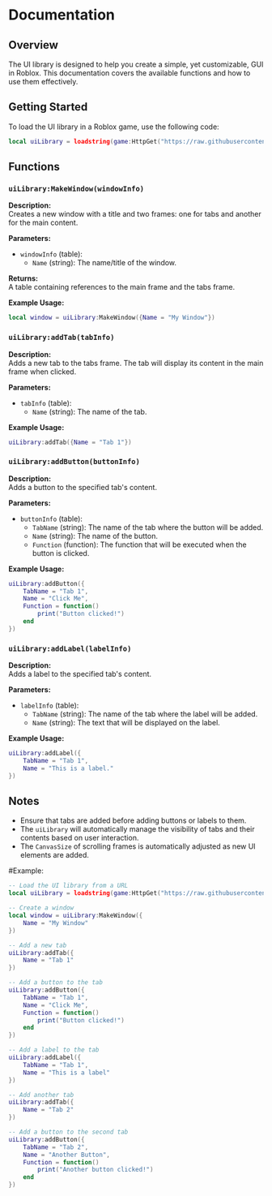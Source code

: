 # Documentation

## Overview

The UI library is designed to help you create a simple, yet customizable, GUI in Roblox. This documentation covers the available functions and how to use them effectively.

## Getting Started

To load the UI library in a Roblox game, use the following code:

```lua
local uiLibrary = loadstring(game:HttpGet("https://raw.githubusercontent.com/RScripter/Fluent-UI-library/main/Source/Source.lua"))()
```

## Functions

### `uiLibrary:MakeWindow(windowInfo)`

**Description:**  
Creates a new window with a title and two frames: one for tabs and another for the main content.

**Parameters:**

- `windowInfo` (table):  
  - `Name` (string): The name/title of the window.

**Returns:**  
A table containing references to the main frame and the tabs frame.

**Example Usage:**

```lua
local window = uiLibrary:MakeWindow({Name = "My Window"})
```

### `uiLibrary:addTab(tabInfo)`

**Description:**  
Adds a new tab to the tabs frame. The tab will display its content in the main frame when clicked.

**Parameters:**

- `tabInfo` (table):  
  - `Name` (string): The name of the tab.

**Example Usage:**

```lua
uiLibrary:addTab({Name = "Tab 1"})
```

### `uiLibrary:addButton(buttonInfo)`

**Description:**  
Adds a button to the specified tab's content.

**Parameters:**

- `buttonInfo` (table):  
  - `TabName` (string): The name of the tab where the button will be added.
  - `Name` (string): The name of the button.
  - `Function` (function): The function that will be executed when the button is clicked.

**Example Usage:**

```lua
uiLibrary:addButton({
    TabName = "Tab 1",
    Name = "Click Me",
    Function = function()
        print("Button clicked!")
    end
})
```

### `uiLibrary:addLabel(labelInfo)`

**Description:**  
Adds a label to the specified tab's content.

**Parameters:**

- `labelInfo` (table):  
  - `TabName` (string): The name of the tab where the label will be added.
  - `Name` (string): The text that will be displayed on the label.

**Example Usage:**

```lua
uiLibrary:addLabel({
    TabName = "Tab 1",
    Name = "This is a label."
})
```

## Notes

- Ensure that tabs are added before adding buttons or labels to them.
- The `uiLibrary` will automatically manage the visibility of tabs and their contents based on user interaction.
- The `CanvasSize` of scrolling frames is automatically adjusted as new UI elements are added.

#Example:
```lua
-- Load the UI library from a URL
local uiLibrary = loadstring(game:HttpGet("https://raw.githubusercontent.com/RScripter/Fluent-UI-library/main/Source/Source.lua"))()

-- Create a window
local window = uiLibrary:MakeWindow({
    Name = "My Window"
})

-- Add a new tab
uiLibrary:addTab({
    Name = "Tab 1"
})

-- Add a button to the tab
uiLibrary:addButton({
    TabName = "Tab 1",
    Name = "Click Me",
    Function = function()
        print("Button clicked!")
    end
})

-- Add a label to the tab
uiLibrary:addLabel({
    TabName = "Tab 1",
    Name = "This is a label"
})

-- Add another tab
uiLibrary:addTab({
    Name = "Tab 2"
})

-- Add a button to the second tab
uiLibrary:addButton({
    TabName = "Tab 2",
    Name = "Another Button",
    Function = function()
        print("Another button clicked!")
    end
})
```